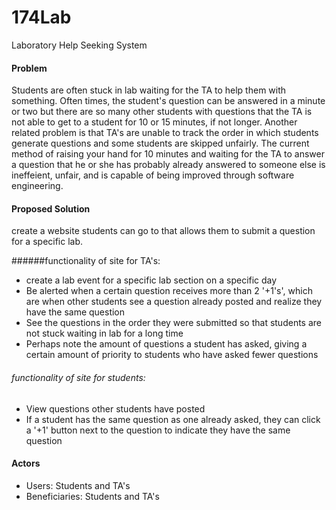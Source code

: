# 174Lab
Laboratory Help Seeking System

#### Problem
 Students are often stuck in lab waiting for the TA to help them with something. Often times, the student's question can be answered in a minute or two but there are so many other students with questions that the TA is not able to get to a student for 10 or 15 minutes, if not longer. Another related problem is that TA's are unable to track the order in which students generate questions and some students are skipped unfairly. The current method of raising your hand for 10 minutes and waiting for the TA to answer a question that he or she has probably already answered to someone else is ineffeient, unfair, and is capable of being improved through software engineering.


#### Proposed Solution
create a website students can go to that allows them to submit a question for a specific lab.
        
######functionality of site for TA's:           
- create a lab event for a specific lab section on a specific day
- Be alerted when a certain question receives more than 2 '+1's', which are when other students see a question already posted
and realize they have the same question
- See the questions in the order they were submitted so that students are not stuck waiting in lab for a long time
- Perhaps note the amount of questions a student has asked, giving a certain amount of priority to students who have asked fewer questions
            
       
###### functionality of site for students:
- View questions other students have posted
- If a student has the same question as one already asked, they can click a '+1' button next to the question to indicate they have the same question

#### Actors
- Users: Students and TA's
- Beneficiaries: Students and TA's
